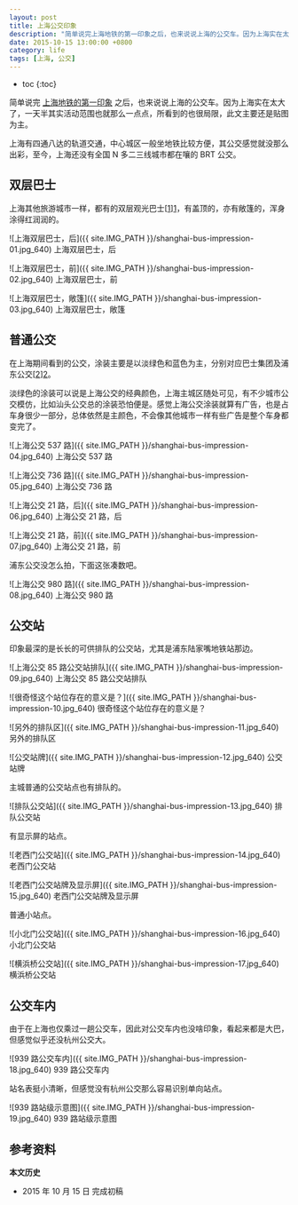 ```yaml
---
layout: post
title: 上海公交印象
description: "简单说完上海地铁的第一印象之后，也来说说上海的公交车。因为上海实在太大了，一天半其实活动范围也就那么一点点，所看到的也很局限，此文主要还是贴图为主。"
date: 2015-10-15 13:00:00 +0800
category: life
tags: [上海, 公交]
---
```


* toc
{:toc}

简单说完 [上海地铁的第一印象](/shanghai-metro-ad-outside-the-window.html) 之后，也来说说上海的公交车。因为上海实在太大了，一天半其实活动范围也就那么一点点，所看到的也很局限，此文主要还是贴图为主。

上海有四通八达的轨道交通，中心城区一般坐地铁比较方便，其公交感觉就没那么出彩，至今，上海还没有全国 N 多二三线城市都在嚷的 BRT 公交。

## 双层巴士

上海其他旅游城市一样，都有的双层观光巴士[[1]][1]，有盖顶的，亦有敞篷的，浑身涂得红润润的。

![上海双层巴士，后]({{ site.IMG_PATH }}/shanghai-bus-impression-01.jpg_640)
上海双层巴士，后

![上海双层巴士，前]({{ site.IMG_PATH }}/shanghai-bus-impression-02.jpg_640)
上海双层巴士，前

![上海双层巴士，敞篷]({{ site.IMG_PATH }}/shanghai-bus-impression-03.jpg_640)
上海双层巴士，敞篷

## 普通公交

在上海期间看到的公交，涂装主要是以淡绿色和蓝色为主，分别对应巴士集团及浦东公交[[2]][2]。

淡绿色的涂装可以说是上海公交的经典颜色，上海主城区随处可见，有不少城市公交模仿，比如汕头公交总的涂装恐怕便是。感觉上海公交涂装就算有广告，也是占车身很少一部分，总体依然是主颜色，不会像其他城市一样有些广告是整个车身都变完了。

![上海公交 537 路]({{ site.IMG_PATH }}/shanghai-bus-impression-04.jpg_640)
上海公交 537 路

![上海公交 736 路]({{ site.IMG_PATH }}/shanghai-bus-impression-05.jpg_640)
上海公交 736 路

![上海公交 21 路，后]({{ site.IMG_PATH }}/shanghai-bus-impression-06.jpg_640)
上海公交 21 路，后

![上海公交 21 路，前]({{ site.IMG_PATH }}/shanghai-bus-impression-07.jpg_640)
上海公交 21 路，前

浦东公交没怎么拍，下面这张凑数吧。

![上海公交 980 路]({{ site.IMG_PATH }}/shanghai-bus-impression-08.jpg_640)
上海公交 980 路

## 公交站

印象最深的是长长的可供排队的公交站，尤其是浦东陆家嘴地铁站那边。

![上海公交 85 路公交站排队]({{ site.IMG_PATH }}/shanghai-bus-impression-09.jpg_640)
上海公交 85 路公交站排队

![很奇怪这个站位存在的意义是？]({{ site.IMG_PATH }}/shanghai-bus-impression-10.jpg_640)
很奇怪这个站位存在的意义是？

![另外的排队区]({{ site.IMG_PATH }}/shanghai-bus-impression-11.jpg_640)
另外的排队区

![公交站牌]({{ site.IMG_PATH }}/shanghai-bus-impression-12.jpg_640)
公交站牌

主城普通的公交站点也有排队的。

![排队公交站]({{ site.IMG_PATH }}/shanghai-bus-impression-13.jpg_640)
排队公交站

有显示屏的站点。

![老西门公交站]({{ site.IMG_PATH }}/shanghai-bus-impression-14.jpg_640)
老西门公交站

![老西门公交站牌及显示屏]({{ site.IMG_PATH }}/shanghai-bus-impression-15.jpg_640)
老西门公交站牌及显示屏

普通小站点。

![小北门公交站]({{ site.IMG_PATH }}/shanghai-bus-impression-16.jpg_640)
小北门公交站

![横浜桥公交站]({{ site.IMG_PATH }}/shanghai-bus-impression-17.jpg_640)
横浜桥公交站

## 公交车内

由于在上海也仅乘过一趟公交车，因此对公交车内也没啥印象，看起来都是大巴，但感觉似乎还没杭州公交大。

![939 路公交车内]({{ site.IMG_PATH }}/shanghai-bus-impression-18.jpg_640)
939 路公交车内

站名表挺小清晰，但感觉没有杭州公交那么容易识别单向站点。

![939 路站级示意图]({{ site.IMG_PATH }}/shanghai-bus-impression-19.jpg_640)
939 路站级示意图

## 参考资料

[1]: http://cmn.bigbustours.com/shanghai/home.html "上海观光巴士"
[2]: https://zh.wikipedia.org/wiki/上海公交#.E8.BF.90.E8.90.A5.E5.85.AC.E5.8F.B8.E5.8F.8A.E6.B6.82.E8.A3.85 "上海公交运营公司及涂装 - 维基百科"

**本文历史**

* 2015 年 10 月 15 日 完成初稿
